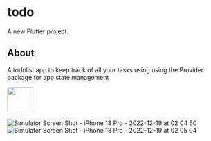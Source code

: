 # todo

A new Flutter project.

## About
A todolist app to keep track of all your tasks using using the Provider package for app state management

<img src="![Simulator Screen Shot - iPhone 13 Pro - 2022-12-19 at 02 04 24](https://user-images.githubusercontent.com/86411135/208329929-eb0590f5-bf9d-40e8-adde-f8b38e8b8b07.png)" style=" width:60px ; height:60px ">


![Simulator Screen Shot - iPhone 13 Pro - 2022-12-19 at 02 04 50](https://user-images.githubusercontent.com/86411135/208329942-2b899f05-875e-4e72-a0bd-03a1da02ddc1.png)
![Simulator Screen Shot - iPhone 13 Pro - 2022-12-19 at 02 05 04](https://user-images.githubusercontent.com/86411135/208329947-16891efb-45c5-4e94-8987-2847d51a301e.png)
